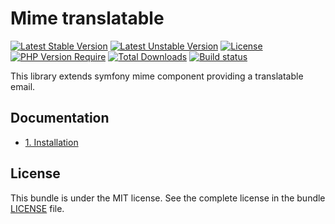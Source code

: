 # Mime translatable

[![Latest Stable Version](https://poser.pugx.org/softspring/mime-translatable/v/stable.svg)](https://packagist.org/packages/softspring/mime-translatable)
[![Latest Unstable Version](https://poser.pugx.org/softspring/mime-translatable/v/unstable.svg)](https://packagist.org/packages/softspring/mime-translatable)
[![License](https://poser.pugx.org/softspring/mime-translatable/license.svg)](https://packagist.org/packages/softspring/mime-translatable)
[![PHP Version Require](http://poser.pugx.org/softspring/mime-translatable/require/php)](https://packagist.org/packages/softspring/mime-translatable)
[![Total Downloads](https://poser.pugx.org/softspring/mime-translatable/downloads)](https://packagist.org/packages/softspring/mime-translatable)
[![Build status](https://github.com/softspring/mime-translatable/actions/workflows/php.yml/badge.svg?branch=5.1)](https://github.com/softspring/mime-translatable/actions/workflows/php.yml)

This library extends symfony mime component providing a translatable email.

## Documentation

* [1. Installation](docs/1_installation.md)

## License

This bundle is under the MIT license. See the complete license in the bundle [LICENSE](LICENSE) file.
